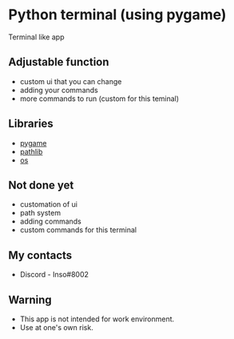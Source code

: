 # Python terminal (using pygame)

Terminal like app

## Adjustable function

* custom ui that you can change
* adding your commands
* more commands to run (custom for this teminal)

## Libraries

* [pygame](https://www.pygame.org/news)
* [pathlib](https://docs.python.org/3/library/pathlib.html)
* [os](https://docs.python.org/3/library/os.html)

## Not done yet

* customation of ui
* path system
* adding commands
* custom commands for this terminal

## My contacts

* Discord - Inso#8002

## Warning

* This app is not intended for work environment.
* Use at one's own risk. 